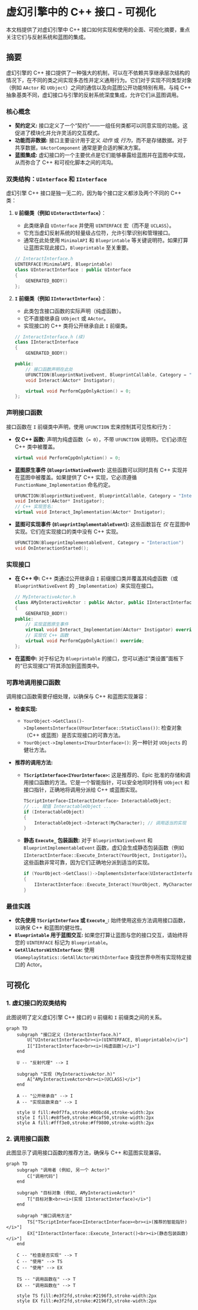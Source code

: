 # 虚幻引擎中的 C++ 接口 - 可视化

本文档提供了对虚幻引擎中 C++ 接口如何实现和使用的全面、可视化摘要，重点关注它们与反射系统和蓝图的集成。

## 摘要

虚幻引擎的 C++ 接口提供了一种强大的机制，可以在不依赖共享继承层次结构的情况下，在不同的类之间实现多态性并定义通用行为。它们对于实现不同类型对象（例如 `AActor` 和 `UObject`）之间的通信以及向蓝图公开功能特别有用。与纯 C++ 抽象基类不同，虚幻接口与引擎的反射系统深度集成，允许它们从蓝图调用。

### 核心概念

*   **契约定义:** 接口定义了一个“契约”——一组任何类都可以同意实现的功能。这促进了模块化并允许灵活的交互模式。
*   **功能而非数据:** 接口主要设计用于定义 *动作* 或 *行为*，而不是存储数据。对于共享数据，`UActorComponent` 通常是更合适的解决方案。
*   **蓝图集成:** 虚幻接口的一个主要优点是它们能够暴露给蓝图并在蓝图中实现，从而弥合了 C++ 和可视化脚本之间的鸿沟。

### 双类结构：`UInterface` 和 `IInterface`

虚幻引擎 C++ 接口是独一无二的，因为每个接口定义都涉及两个不同的 C++ 类：

1.  **`U` 前缀类（例如 `UInteractInterface`）**：
    *   此类继承自 `UInterface` 并使用 `UINTERFACE` 宏（而不是 `UCLASS`）。
    *   它充当虚幻反射系统的轻量级占位符，允许引擎识别和管理接口。
    *   通常在此处使用 `MinimalAPI` 和 `Blueprintable` 等关键说明符。如果打算让蓝图实现此接口，`Blueprintable` 至关重要。

    ```cpp
    // InteractInterface.h
    UINTERFACE(MinimalAPI, Blueprintable)
    class UInteractInterface : public UInterface
    {
        GENERATED_BODY()
    };
    ```

2.  **`I` 前缀类（例如 `IInteractInterface`）**：
    *   此类包含接口函数的实际声明（纯虚函数）。
    *   它不直接继承自 `UObject` 或 `AActor`。
    *   实现接口的 C++ 类将公开继承自此 `I` 前缀类。

    ```cpp
    // InteractInterface.h (续)
    class IInteractInterface
    {
        GENERATED_BODY()
    
    public:
        // 接口函数声明在此处
        UFUNCTION(BlueprintNativeEvent, BlueprintCallable, Category = "Interaction")
        void Interact(AActor* Instigator);
    
        virtual void PerformCppOnlyAction() = 0;
    };
    ```

### 声明接口函数

接口函数在 `I` 前缀类中声明，使用 `UFUNCTION` 宏来控制其可见性和行为：

*   **仅 C++ 函数:** 声明为纯虚函数（`= 0`），不带 `UFUNCTION` 说明符。它们必须在 C++ 类中被覆盖。
    ```cpp
    virtual void PerformCppOnlyAction() = 0;
    ```

*   **蓝图原生事件 (`BlueprintNativeEvent`):** 这些函数可以同时具有 C++ 实现并在蓝图中被覆盖。如果提供了 C++ 实现，它必须遵循 `FunctionName_Implementation` 命名约定。
    ```cpp
    UFUNCTION(BlueprintNativeEvent, BlueprintCallable, Category = "Interaction")
    void Interact(AActor* Instigator);
    // C++ 实现签名:
    virtual void Interact_Implementation(AActor* Instigator);
    ```

*   **蓝图可实现事件 (`BlueprintImplementableEvent`):** 这些函数旨在 *仅* 在蓝图中实现。它们在实现接口的类中没有 C++ 实现。
    ```cpp
    UFUNCTION(BlueprintImplementableEvent, Category = "Interaction")
    void OnInteractionStarted();
    ```

### 实现接口

*   **在 C++ 中:** C++ 类通过公开继承自 `I` 前缀接口类并覆盖其纯虚函数（或 `BlueprintNativeEvent` 的 `_Implementation`）来实现在接口。

    ```cpp
    // MyInteractiveActor.h
    class AMyInteractiveActor : public AActor, public IInteractInterface
    {
        GENERATED_BODY()
    public:
        // 实现蓝图原生事件
        virtual void Interact_Implementation(AActor* Instigator) override;
        // 实现仅 C++ 函数
        virtual void PerformCppOnlyAction() override;
    };
    ```

*   **在蓝图中:** 对于标记为 `Blueprintable` 的接口，您可以通过“类设置”面板下的“已实现接口”将其添加到蓝图类中。

### 可靠地调用接口函数

调用接口函数需要仔细处理，以确保与 C++ 和蓝图实现兼容：

*   **检查实现:**
    *   `YourObject->GetClass()->ImplementsInterface(UYourInterface::StaticClass())`: 检查对象（C++ 或蓝图）是否实现接口的可靠方法。
    *   `YourObject->Implements<IYourInterface>()`: 另一种针对 `UObjects` 的健壮方法。

*   **推荐的调用方法:**
    *   **`TScriptInterface<IYourInterface>`:** 这是推荐的、Epic 批准的存储和调用接口函数的方法。它是一个智能指针，可以安全地同时持有 `UObject` 和接口指针，正确地将调用分派给 C++ 或蓝图实现。
        ```cpp
        TScriptInterface<IInteractInterface> InteractableObject;
        // ... 赋值 InteractableObject ...
        if (InteractableObject)
        {
            InteractableObject->Interact(MyCharacter); // 调用适当的实现
        }
        ```
    *   **静态 `Execute_` 包装函数:** 对于 `BlueprintNativeEvent` 和 `BlueprintImplementableEvent` 函数，虚幻会生成静态包装函数（例如 `IInteractInterface::Execute_Interact(YourObject, Instigator)`）。这些函数非常可靠，因为它们正确地分派到适当的实现。
        ```cpp
        if (YourObject->GetClass()->ImplementsInterface(UInteractInterface::StaticClass()))
        {
            IInteractInterface::Execute_Interact(YourObject, MyCharacter);
        }
        ```

### 最佳实践

*   **优先使用 `TScriptInterface` 或 `Execute_`:** 始终使用这些方法调用接口函数，以确保 C++ 和蓝图的健壮性。
*   **`Blueprintable` 用于蓝图交互:** 如果您打算让蓝图与您的接口交互，请始终将您的 `UINTERFACE` 标记为 `Blueprintable`。
*   **`GetAllActorsWithInterface`:** 使用 `UGameplayStatics::GetAllActorsWithInterface` 查找世界中所有实现特定接口的 Actor。

## 可视化

### 1. 虚幻接口的双类结构

此图说明了定义虚幻引擎 C++ 接口的 `U` 前缀和 `I` 前缀类之间的关系。

```mermaid
graph TD
    subgraph "接口定义 (InteractInterface.h)"
        U["UInteractInterface<br><i>(UINTERFACE, Blueprintable)</i>"]
        I["IInteractInterface<br><i>(纯虚函数)</i>"]
    end

    U -- "反射代理" --> I

    subgraph "实现 (MyInteractiveActor.h)"
        A["AMyInteractiveActor<br><i>(UCLASS)</i>"]
    end

    A -- "公开继承自" --> I
    A -- "实现函数来自" --> I

    style U fill:#e0f7fa,stroke:#00bcd4,stroke-width:2px
    style I fill:#e8f5e9,stroke:#4caf50,stroke-width:2px
    style A fill:#fff3e0,stroke:#ff9800,stroke-width:2px
```

### 2. 调用接口函数

此图显示了调用接口函数的推荐方法，确保与 C++ 和蓝图实现兼容。

```mermaid
graph TD
    subgraph "调用者 (例如, 另一个 Actor)"
        C["调用代码"]
    end

    subgraph "目标对象 (例如, AMyInteractiveActor)"
        T["目标对象<br><i>(实现 IInteractInterface)</i>"]
    end

    subgraph "接口调用方法"
        TS["TScriptInterface<IInteractInterface><br><i>(推荐的智能指针)</i>"]
        EX["IInteractInterface::Execute_Interact()<br><i>(静态包装函数)</i>"]
    end

    C -- "检查是否实现" --> T
    C -- "使用" --> TS
    C -- "使用" --> EX

    TS -- "调用函数在" --> T
    EX -- "调用函数在" --> T

    style TS fill:#e3f2fd,stroke:#2196f3,stroke-width:2px
    style EX fill:#e3f2fd,stroke:#2196f3,stroke-width:2px
```